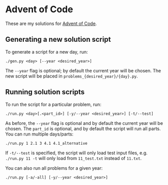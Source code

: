 # Advent of Code

These are my solutions for [Advent of Code](https://adventofcode.com/).

## Generating a new solution script

To generate a script for a new day, run:

```commandline
./gen.py <day> [--year <desired_year>]
```

The `--year` flag is optional; by default the current year will be chosen. The new script will be placed in `problems_{desired_year}/{day}.py`.

## Running solution scripts

To run the script for a particular problem, run:

```commandline
./run.py <day>[.<part_id>] [-y/--year <desired_year>] [-t/--test]
```

As before, the `--year` flag is optional and by default the current year will be chosen. The `part_id` is optional, and by default the script will run all parts. You can run multiple days/parts:

```commandline
./run.py 1 2.1 3 4.1 4.1_alternative
```

If `-t/--test` is specified, the script will only load test input files, e.g. `./run.py 11 -t` will only load from `11_test.txt` instead of `11.txt`.

You can also run all problems for a given year:

```commandline
./run.py [-a/-all] [-y/--year <desired_year>]
```
